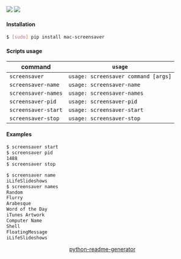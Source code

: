 <!--
https://pypi.org/project/readme-generator/
https://pypi.org/project/python-readme-generator/
-->

[![](https://img.shields.io/badge/OS-macOS-blue.svg?longCache=True)]()
[![](https://img.shields.io/badge/language-AppleScript-blue.svg?longCache=True)]()

#### Installation
```bash
$ [sudo] pip install mac-screensaver
```

#### Scripts usage
command|`usage`
-|-
`screensaver` |`usage: screensaver command [args]`
`screensaver-name` |`usage: screensaver-name`
`screensaver-names` |`usage: screensaver-names`
`screensaver-pid` |`usage: screensaver-pid`
`screensaver-start` |`usage: screensaver-start`
`screensaver-stop` |`usage: screensaver-stop`

#### Examples
```bash
$ screensaver start
$ screensaver pid
1488
$ screensaver stop
```

```bash
$ screensaver name
iLifeSlideshows
$ screensaver names
Random
Flurry
Arabesque
Word of the Day
iTunes Artwork
Computer Name
Shell
FloatingMessage
iLifeSlideshows
```

<p align="center">
    <a href="https://pypi.org/project/python-readme-generator/">python-readme-generator</a>
</p>